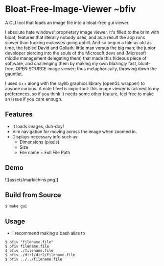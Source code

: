 # Bloat-Free-Image-Viewer ~bfiv 
A CLI tool that loads an image file into a bloat-free gui viewer.

I absolute hate windows' proprietary image viewer. It's filled to the brim with bloat; features that literally nobody uses, and as a result the app runs slower than fucking molasses going uphill. And so begun a tale as old as time, the fabled David and Goliath; little man versus the big man; the junior developer piercing into the souls of the Microsoft devs and (Microsoft middle management delegating them) that made this hideous piece of software, and challenging them by making my own blazingly fast, bloat-free, OPEN SOURCE image viewer; thus metaphorically, throwing down the gauntlet. 

I used c++ along with the raylib graphics library (openGL wrapper) to anyone curious. A note I feel is important: this image viewer is tailored to my preferences, so if you think it needs some other feature, feel free to make an issue if you care enough. 

## Features
- It loads images, duh-doy!
- Vim navigation for moving across the image when zoomed in.
- Displays necessary info such as:
	- Dimensions (pixels)
	- Size
	- File name + Full File Path

## Demo
![[assets/markichins.png]]


## Build from Source
```
$ make gui
```

## Usage
- I recommend making a bash alias to 
```
$ bfiv "filename.file"
$ bfiv filename.file
$ bfiv ./filename.file
$ bfiv ./dir1/dir2/filename.file
$ bfiv ../../filename.file
```
